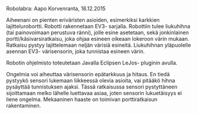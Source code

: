 Robolabra: Aapo Korvenranta, 18.12.2015

Aiheenani on pienten eriväristen asioiden, esimerkiksi karkkien lajittelurobortti. Robotti rakennetaan EV3- sarjalla.
Robottiin tulee liukuhihna (tai painovoimaan perustuva ränni), jolle esine asetetaan, sekä jonkinlainen portti/käsivarsiratkaisu, 
joka ohjaa esineen oikeaan lokeroon 
värin mukaan. Ratkaisu pystyy lajittelemaan neljän värisiä esineitä. Liukuhihnan yläpuolelle asennan EV3- värisensorin,
joka tunnistaa esineen värin. 

Robotin ohjelmisto toteutetaan Javalla Eclipsen LeJos- pluginin avulla.

Ongelmia voi aiheuttaa värisensorin epätarkkuus ja hitaus. En tiedä pystyykö sensori lukemaan liikkeessä olevia asioita, 
vai pitääkö hihna pysäyttää tunnistuksen ajaksi. Tässä ratkaisussa sensori pystyttäneen sijoittamaan melko lähelle luettavaa asiaa, joten 
sensorin lukuetäisyys ei liene ongelma. Mekaaninen haaste on toimivan porttiratkaisun rakentaminen.
